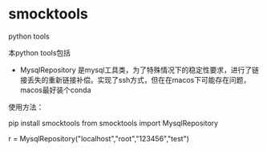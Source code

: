 # smocktools
python tools

本python tools包括
- MysqlRepository 是mysql工具类，为了特殊情况下的稳定性要求，进行了链接丢失的重新链接补偿。实现了ssh方式，但在在macos下可能存在问题，macos最好装个conda

使用方法：

pip install smocktools
from smocktools import MysqlRepository

r = MysqlRepository("localhost","root","123456","test")